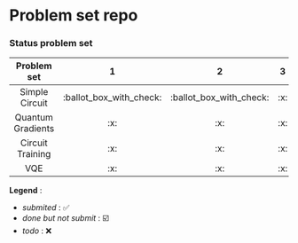 # Problem set repo
### Status problem set
<table>
					<thead>
						<tr>
							<th align="center">Problem set</th>
							<th align="center">1</th>
							<th align="center">2</th>
              <th align="center">3</th>
						</tr>
					</thead>
					<tbody>
						<tr>
							<td align="center">Simple Circuit</td>
							<td align="center">:ballot_box_with_check:</td>
							<td align="center">:ballot_box_with_check:</td>
              <td align="center">:x:</td>
						</tr>
            <tr>
							<td align="center">Quantum Gradients</td>
							<td align="center">:x:</td>
							<td align="center">:x:</td>
              <td align="center">:x:</td>
						</tr>
            <tr>
							<td align="center">Circuit Training</td>
							<td align="center">:x:</td>
							<td align="center">:x:</td>
              <td align="center">:x:</td>
						</tr>
            <tr>
							<td align="center">VQE</td>
							<td align="center">:x:</td>
							<td align="center">:x:</td>
              <td align="center">:x:</td>
						</tr>
					</tbody>
				</table>
        
**Legend** :
- *submited* : :white_check_mark:
- *done but not submit* : :ballot_box_with_check:
- *todo* : :x:
